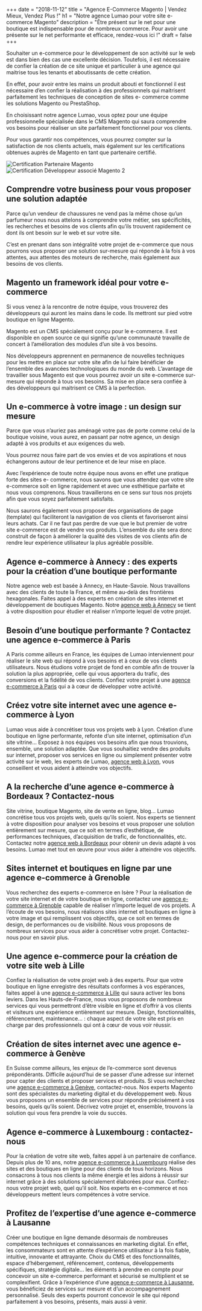 +++
date = "2018-11-12"
title = "Agence E-Commerce Magento | Vendez Mieux, Vendez Plus !"
h1 = "Notre agence Lumao pour votre site e-commerce Magento"
description = "Être présent sur le net pour une boutique est indispensable pour de nombreux commerce. Pour avoir une présente sur le net performante et efficace, rendez-vous ici !"
draft = false
+++

Souhaiter un e-commerce pour le développement de son activité sur le web est dans bien des cas
une excellente décision. Toutefois, il est nécessaire de confier la création de ce site unique et
particulier à une agence qui maitrise tous les tenants et aboutissants de cette création.

En effet, pour avoir entre les mains un produit abouti et fonctionnel il est nécessaire d’en confier la
réalisation à des professionnels qui maitrisent parfaitement les techniques de conception de sites e-
commerce comme les solutions Magento ou PrestaShop.

En choisissant notre agence Lumao, vous optez pour une équipe professionnelle spécialisée dans le
CMS Magento qui saura comprendre vos besoins pour réaliser un site parfaitement fonctionnel pour vos
clients.

Pour vous garantir nos compétences, vous pourrez compter sur la satisfaction de nos clients actuels,
mais également sur les certifications obtenues auprès de Magento en tant que partenaire certifié.

<div class="row">
    <div class="col-xs-6"><img class="animate zoomIn margin-auto" src="/images/certification/community.png" alt="Certification Partenaire Magento" /></div>
    <div class="col-xs-6"><img class="animate zoomIn margin-auto" src="/images/certification/big_associate_developer_m2.png" alt="Certification Développeur associé Magento 2" /></div>
</div>

## Comprendre votre business pour vous proposer une solution adaptée

Parce qu’un vendeur de chaussures ne vend pas la même chose qu’un parfumeur nous nous attelons
à comprendre votre métier, ses spécificités, les recherches et besoins de vos clients afin qu’ils
trouvent rapidement ce dont ils ont besoin sur le web et sur votre site.

C’est en prenant dans son intégralité votre projet de e-commerce que nous pourrons vous proposer
une solution sur-mesure qui réponde à la fois à vos attentes, aux attentes des moteurs de recherche,
mais également aux besoins de vos clients.

## Magento un framework idéal pour votre e-commerce

Si vous venez à la rencontre de notre équipe, vous trouverez des développeurs qui auront les mains
dans le code. Ils mettront sur pied votre boutique en ligne Magento.

Magento est un CMS spécialement conçu pour le e-commerce. Il est disponible en open source ce qui
signifie qu’une communauté travaille de concert à l’amélioration des modules d’un site à vos
besoins.

Nos développeurs apprennent en permanence de nouvelles techniques pour les mettre en place sur
votre site afin de lui faire bénéficier de l’ensemble des avancées technologiques du monde du web.
L’avantage de travailler sous Magento est que vous pourrez avoir un site e-commerce sur-mesure qui
réponde à tous vos besoins. Sa mise en place sera confiée à des développeurs qui maitrisent ce CMS
à la perfection.

## Un e-commerce à votre image : un design sur mesure

Parce que vous n’auriez pas aménagé votre pas de porte comme celui de la boutique voisine, vous
aurez, en passant par notre agence, un design adapté à vos produits et aux exigences du web.

Vous pourrez nous faire part de vos envies et de vos aspirations et nous échangerons autour de leur
pertinence et de leur mise en place.

Avec l’expérience de toute notre équipe nous avons en effet une pratique forte des sites e-
commerce, nous savons que vous attendez que votre site e-commerce soit en ligne rapidement et avec une esthétique parfaite et nous vous comprenons. Nous travaillerons en ce sens sur tous nos
projets afin que vous soyez parfaitement satisfaits.

Nous saurons également vous proposer des organisations de page (template) qui faciliteront la
navigation de vos clients et favoriseront ainsi leurs achats. Car il ne faut pas perdre de vue que le but
premier de votre site e-commerce est de vendre vos produits. L’ensemble du site sera donc construit
de façon à améliorer la qualité des visites de vos clients afin de rendre leur expérience utilisateur la
plus agréable possible.

## Agence e-commerce à Annecy : des experts pour la création d’une boutique performante

Notre agence web est basée à Annecy, en Haute-Savoie. Nous travaillons avec des clients de toute la France, et même au-delà des frontières hexagonales. Faites appel à des experts en création de sites internet 
et développement de boutiques Magento. Notre [agence web à Annecy](/agence-ecom/annecy/) se tient à votre disposition pour étudier et réaliser n’importe lequel de votre projet.

## Besoin d’une boutique performante ? Contactez une agence e-commerce à Paris

A Paris comme ailleurs en France, les équipes de Lumao interviennent pour réaliser le site web qui répond à vos besoins et à ceux de vos clients utilisateurs. Nous étudions votre projet de fond en comble afin de trouver la solution la plus appropriée, 
celle qui vous apportera du trafic, des conversions et la fidélité de vos clients. Confiez votre projet à une [agence e-commerce à Paris](/agence-ecom/paris/) qui a à cœur de développer votre activité.

## Créez votre site internet avec une agence e-commerce à Lyon 

Lumao vous aide à concrétiser tous vos projets web à Lyon. Création d’une boutique en ligne performante, refonte d’un site internet, optimisation d’un site vitrine… Exposez à nos équipes vos besoins afin que nous trouvions, ensemble, une solution adaptée. Que vous souhaitiez vendre des produits sur internet, proposer vos services en ligne ou simplement présenter votre activité sur le web, les experts de Lumao, [agence web à Lyon](/agence-ecom/lyon/), vous conseillent et vous aident à atteindre vos objectifs.

## A la recherche d’une agence e-commerce à Bordeaux ? Contactez-nous

Site vitrine, boutique Magento, site de vente en ligne, blog… Lumao concrétise tous vos projets web, quels qu’ils soient. Nos experts se tiennent à votre disposition pour analyser vos besoins et vous proposer une solution entièrement sur mesure, que ce soit en termes d’esthétique, de performances techniques, d’acquisition de trafic, de fonctionnalités, etc. Contactez notre [agence web à Bordeaux](/agence-ecom/bordeaux/) pour obtenir un devis adapté à vos besoins. Lumao met tout en œuvre pour vous aider à atteindre vos objectifs.

## Sites internet et boutiques en ligne par une agence e-commerce à Grenoble

Vous recherchez des experts e-commerce en Isère ? Pour la réalisation de votre site internet et de votre boutique en ligne, contactez une [agence e-commerce à Grenoble](/agence-ecom/grenoble/) capable de réaliser n’importe lequel de vos projets. A l’écoute de vos besoins, nous réalisons sites internet et boutiques en ligne à votre image et qui remplissent vos objectifs, que ce soit en termes de design, de performances ou de visibilité. Nous vous proposons de nombreux services pour vous aider à concrétiser votre projet. Contactez-nous pour en savoir plus.

## Une agence e-commerce pour la création de votre site web à Lille

Confiez la réalisation de votre projet web à des experts. Pour que votre boutique en ligne enregistre des résultats conformes à vos espérances, faites appel à une [agence e-commerce à Lille](/agence-ecom/lille/) qui saura activer les bons leviers. Dans les Hauts-de-France, nous vous proposons de nombreux services qui vous permettront d’être visible en ligne et d’offrir à vos clients et visiteurs une expérience entièrement sur mesure. Design, fonctionnalités, référencement, maintenance… : chaque aspect de votre site est pris en charge par des professionnels qui ont à cœur de vous voir réussir.

## Création de sites internet avec une agence e-commerce à Genève

En Suisse comme ailleurs, les enjeux de l’e-commerce sont devenus prépondérants. Difficile aujourd’hui de se passer d’une adresse sur internet pour capter des clients et proposer services et produits. Si vous recherchez une [agence e-commerce à Genève](/agence-ecom/geneve/), contactez-nous. Nos experts Magento sont des spécialistes du marketing digital et du développement web. Nous vous proposons un ensemble de services pour répondre précisément à vos besoins, quels qu’ils soient. Décrivez votre projet et, ensemble, trouvons la solution qui vous fera prendre la voie du succès.

## Agence e-commerce à Luxembourg : contactez-nous

Pour la création de votre site web, faites appel à un partenaire de confiance. Depuis plus de 10 ans, notre [agence e-commerce à Luxembourg](/agence-ecom/luxembourg/) réalise des sites et des boutiques en ligne pour des clients de tous horizons. Nous consacrons à tous nos clients la même énergie et les aidons à réussir sur internet grâce à des solutions spécialement élaborées pour eux. Confiez-nous votre projet web, quel qu’il soit. Nos experts en e-commerce et nos développeurs mettent leurs compétences à votre service.

## Profitez de l’expertise d’une agence e-commerce à Lausanne

Créer une boutique en ligne demande désormais de nombreuses compétences techniques et connaissances en marketing digital. En effet, les consommateurs sont en attente d’expérience utilisateur à la fois fiable, intuitive, innovante et attrayante. Choix du CMS et des fonctionnalités, espace d’hébergement, référencement, contenus, développements spécifiques, stratégie digitale… les éléments à prendre en compte pour concevoir un site e-commerce performant et sécurisé se multiplient et se complexifient. Grâce à l’expérience d’une [agence e-commerce à Lausanne](/agence-ecom/lausanne/), vous bénéficiez de services sur mesure et d’un accompagnement personnalisé. Seuls des experts pourront concevoir le site qui répond parfaitement à vos besoins, présents, mais aussi à venir.
